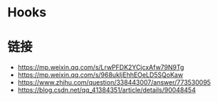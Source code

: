 # Hooks

# 链接

- https://mp.weixin.qq.com/s/LrwPFDK2YCjcxAfw79N9Tg
- https://mp.weixin.qq.com/s/968ukIjEhhEOeLD5SQoKaw
- https://www.zhihu.com/question/338443007/answer/773530095
- https://blog.csdn.net/qq_41384351/article/details/90048454